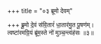 +++
title = "०३ ब्रूमो देवम्"

+++
ब्रू॒मो दे॒वं स॑वि॒तारं॑ धा॒तार॑मु॒त पू॒षण॑म्।  
त्वष्टा॑रमग्रि॒यं ब्रू॑म॒स्ते नो॑ मुञ्च॒न्त्वंह॑सः ॥३॥  
